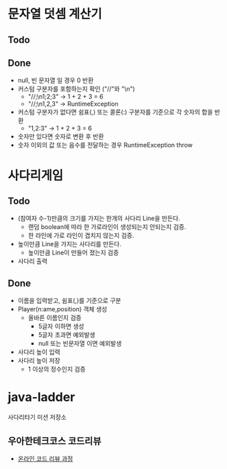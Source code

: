 # 문자열 덧셈 계산기

## Todo

## Done
* null, 빈 문자열 일 경우 0 반환
* 커스텀 구분자를 포함하는지 확인 ("//"와 "\n")
    * "//;\n1;2;3" -> 1 + 2 + 3 = 6
    * "//;\n1,2,3" -> RuntimeException
* 커스텀 구분자가 없다면 쉼표(,) 또는 콜론(:) 구분자를 기준으로 각 숫자의 합을 반환
    * "1,2:3" -> 1 + 2 + 3 = 6
* 숫자만 있다면 숫자로 변환 후 반환
* 숫자 이외의 값 또는 음수를 전달하는 경우 RuntimeException throw

# 사다리게임
## Todo
 * (참여자 수-1)만큼의 크기를 가지는 한개의 사다리 Line을 만든다.
    - 랜덤 boolean에 따라 한 가로라인이 생성되는지 안되는지 검증.
    - 한 라인에 가로 라인이 겹치지 않는지 검증.
* 높이만큼 Line을 가지는 사다리를 만든다.
    - 높이만큼 Line이 만들어 졌는지 검증
* 사다리 출력

## Done
* 이름을 입력받고, 쉼표(,)를 기준으로 구분
* Player(n:ame,position) 객체 생성
    - 올바른 이름인지 검증
        + 5글자 이하면 생성
        + 5글자 초과면 예외발생
        + null 또는 빈문자열 이면 예외발생
* 사다리 높이 입력
* 사다리 높이 저장
    - 1 이상의 정수인지 검증



# java-ladder
사다리타기 미션 저장소

## 우아한테크코스 코드리뷰
* [온라인 코드 리뷰 과정](https://github.com/woowacourse/woowacourse-docs/blob/master/maincourse/README.md)